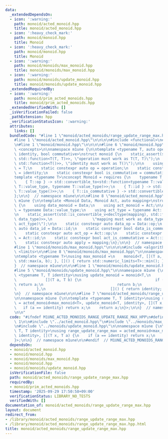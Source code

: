 ```yaml
---
data:
  _extendedDependsOn:
  - icon: ':warning:'
    path: monoid/acted_monoid.hpp
    title: monoid/acted_monoid.hpp
  - icon: ':heavy_check_mark:'
    path: monoid/monoid.hpp
    title: Monoid
  - icon: ':heavy_check_mark:'
    path: monoid/monoid.hpp
    title: Monoid
  - icon: ':warning:'
    path: monoid/monoids/max_monoid.hpp
    title: monoid/monoids/max_monoid.hpp
  - icon: ':warning:'
    path: monoid/monoids/update_monoid.hpp
    title: monoid/monoids/update_monoid.hpp
  _extendedRequiredBy:
  - icon: ':warning:'
    path: monoid/prim_acted_monoids.hpp
    title: monoid/prim_acted_monoids.hpp
  _extendedVerifiedWith: []
  _isVerificationFailed: false
  _pathExtension: hpp
  _verificationStatusIcon: ':warning:'
  attributes:
    links: []
  bundledCode: "#line 1 \"monoid/acted_monoids/range_update_range_max.hpp\"\n\n\n\n\
    #line 1 \"monoid/acted_monoid.hpp\"\n\n\n\n#include <functional>\n#include <type_traits>\n\
    \n#line 1 \"monoid/monoid.hpp\"\n\n\n\n#line 6 \"monoid/monoid.hpp\"\n#include\
    \ <concepts>\n\nnamespace m1une {\n\ntemplate <typename T, auto operation, auto\
    \ identity, bool commutative>\nstruct monoid {\n    static_assert(std::is_convertible_v<decltype(operation),\
    \ std::function<T(T, T)>>, \"operation must work as T(T, T)\");\n    static_assert(std::is_convertible_v<decltype(identity),\
    \ std::function<T()>>, \"identity must work as T()\");\n\n    using value_type\
    \ = T;\n    static constexpr auto op = operation;\n    static constexpr auto id\
    \ = identity;\n    static constexpr bool is_commutative = commutative;\n};\n\n\
    template <typename T>\nconcept Monoid = requires {\n    typename T::value_type;\n\
    \    { T::op } -> std::convertible_to<std::function<typename T::value_type(typename\
    \ T::value_type, typename T::value_type)>>;\n    { T::id } -> std::convertible_to<std::function<typename\
    \ T::value_type()>>;\n    { T::is_commutative } -> std::convertible_to<bool>;\n\
    };\n\n}  // namespace m1une\n\n\n#line 8 \"monoid/acted_monoid.hpp\"\n\nnamespace\
    \ m1une {\n\ntemplate <Monoid Data, Monoid Act, auto mapping>\nstruct acted_monoid\
    \ {\n    using data_monoid = Data;\n    using act_monoid = Act;\n\n    using data_type\
    \ = typename Data::value_type;\n    using act_type = typename Act::value_type;\n\
    \n    static_assert(std::is_convertible_v<decltype(mapping), std::function<data_type(act_type,\
    \ data_type)>>,\n                  \"mapping must work as data_type(data_type,\
    \ act_type)\");\n\n    static constexpr auto data_op = Data::op;\n    static constexpr\
    \ auto data_id = Data::id;\n    static constexpr bool data_is_commutative = Data::is_commutative;\n\
    \    static constexpr auto act_op = Act::op;\n    static constexpr auto act_id\
    \ = Act::id;\n    static constexpr bool act_is_commutative = Act::is_commutative;\n\
    \    static constexpr auto apply = mapping;\n};\n\n}  // namespace m1une\n\n\n\
    #line 1 \"monoid/monoids/max_monoid.hpp\"\n\n\n\n#include <algorithm>\n#include\
    \ <limits>\n\n#line 8 \"monoid/monoids/max_monoid.hpp\"\n\nnamespace m1une {\n\
    \ntemplate <typename T>\nusing max_monoid =\n    monoid<T, [](T a, T b) { return\
    \ std::max(a, b); }, []() { return std::numeric_limits<T>::min(); }, true>;\n\n\
    }  // namespace m1une\n\n\n#line 1 \"monoid/monoids/update_monoid.hpp\"\n\n\n\n\
    #line 5 \"monoid/monoids/update_monoid.hpp\"\n\nnamespace m1une {\n\ntemplate\
    \ <typename T, T identity>\nusing update_monoid = monoid<T,\n                \
    \             [](T a, T b) {\n                                 if (b == identity)\
    \ return a;\n                                 return b;\n                    \
    \         },\n                             []() { return identity; }, false>;\n\
    \n}  // namespace m1une\n\n\n#line 7 \"monoid/acted_monoids/range_update_range_max.hpp\"\
    \n\nnamespace m1une {\n\ntemplate <typename T, T identity>\nusing range_update_range_max\
    \ = acted_monoid<max_monoid<T>, update_monoid<T, identity>, [](T x, T a) {\n \
    \   if (a == identity) return x;\n    return a;\n}>;\n\n}  // namespace m1une\n\
    \n\n"
  code: "#ifndef M1UNE_ACTED_MONOIDS_RANGE_UPDATE_RANGE_MAX_HPP\n#define M1UNE_ACTED_MONOIDS_RANGE_UPDATE_RANGE_MAX_HPP\
    \ 1\n\n#include \"../acted_monoid.hpp\"\n#include \"../monoids/max_monoid.hpp\"\
    \n#include \"../monoids/update_monoid.hpp\"\n\nnamespace m1une {\n\ntemplate <typename\
    \ T, T identity>\nusing range_update_range_max = acted_monoid<max_monoid<T>, update_monoid<T,\
    \ identity>, [](T x, T a) {\n    if (a == identity) return x;\n    return a;\n\
    }>;\n\n}  // namespace m1une\n\n#endif  // M1UNE_ACTED_MONOIDS_RANGE_UPDATE_RANGE_MAX_HPP\n"
  dependsOn:
  - monoid/acted_monoid.hpp
  - monoid/monoid.hpp
  - monoid/monoids/max_monoid.hpp
  - monoid/monoid.hpp
  - monoid/monoids/update_monoid.hpp
  isVerificationFile: false
  path: monoid/acted_monoids/range_update_range_max.hpp
  requiredBy:
  - monoid/prim_acted_monoids.hpp
  timestamp: '2025-09-29 17:50:58+09:00'
  verificationStatus: LIBRARY_NO_TESTS
  verifiedWith: []
documentation_of: monoid/acted_monoids/range_update_range_max.hpp
layout: document
redirect_from:
- /library/monoid/acted_monoids/range_update_range_max.hpp
- /library/monoid/acted_monoids/range_update_range_max.hpp.html
title: monoid/acted_monoids/range_update_range_max.hpp
---
```

